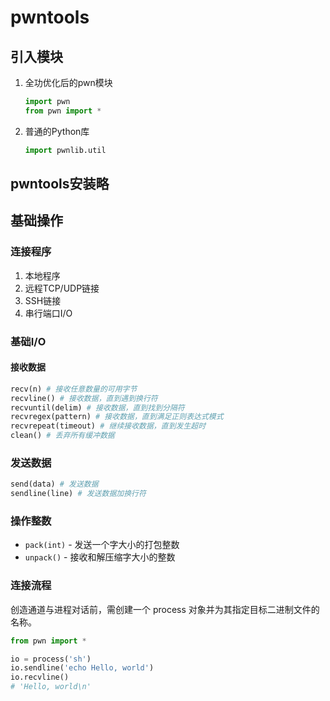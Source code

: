 # pwntools

## 引入模块

1. 全功优化后的pwn模块

    ```python
    import pwn
    from pwn import *
    ```

2. 普通的Python库

    ```python
    import pwnlib.util
    ```

## pwntools安装略

## 基础操作

### 连接程序

1. 本地程序
2. 远程TCP/UDP链接
3. SSH链接
4. 串行端口I/O

### 基础I/O

#### 接收数据

``` python
recv(n) # 接收任意数量的可用字节
recvline() # 接收数据，直到遇到换行符
recvuntil(delim) # 接收数据，直到找到分隔符
recvregex(pattern) # 接收数据，直到满足正则表达式模式
recvrepeat(timeout) # 继续接收数据，直到发生超时
clean() # 丢弃所有缓冲数据
```

### 发送数据

```python
send(data) # 发送数据
sendline(line) # 发送数据加换行符
```
<!-- NOTE 没看懂这个  -->
### 操作整数

+ `pack(int)` - 发送一个字大小的打包整数
+ `unpack()` - 接收和解压缩字大小的整数

### 连接流程

创造通道与进程对话前，需创建一个 process 对象并为其指定目标二进制文件的名称。

```python
from pwn import *

io = process('sh')
io.sendline('echo Hello, world')
io.recvline()
# 'Hello, world\n'
```
